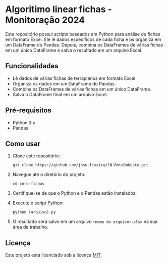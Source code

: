 # Algoritimo linear fichas - Monitoração 2024

Este repositório possui scripts baseados em Python para análise de fichas em formato Excel. Ele lê dados específicos de cada ficha e os organiza em um DataFrame do Pandas. Depois, combina os DataFrames de várias fichas em um único DataFrame e salva o resultado em um arquivo Excel.

## Funcionalidades

- Lê dados de várias fichas de terraplenos em formato Excel.
- Organiza os dados em um DataFrame do Pandas.
- Combina os DataFrames de várias fichas em um único DataFrame.
- Salva o DataFrame final em um arquivo Excel.

## Pré-requisitos

- Python 3.x
- Pandas

## Como usar

1. Clone este repositório:

    ```
    git clone https://github.com/josu-liveira/CN-RotaDoOeste.git
    ```

2. Navegue até o diretório do projeto:

    ```
    cd cnro-fichas
    ```

3. Certifique-se de que o Python e o Pandas estão instalados.

4. Execute o script Python:

    ```
    python (arquivo).py
    ```

5. O resultado será salvo em um arquivo `(nome do arquivo).xlsx` na sua área de trabalho.

## Licença

Este projeto está licenciado sob a licença [MIT](https://opensource.org/licenses/MIT).
